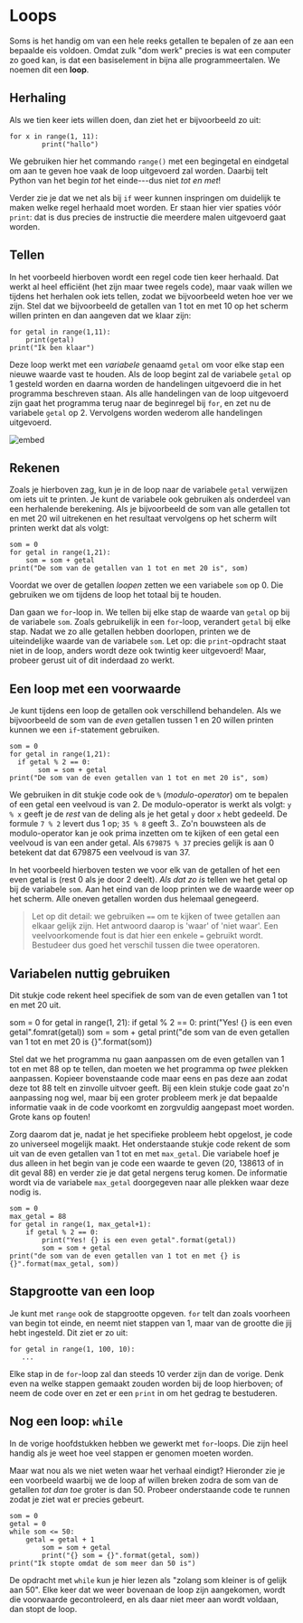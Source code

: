 # Loops

Soms is het handig om van een hele reeks getallen te bepalen of ze aan een bepaalde eis voldoen. Omdat zulk "dom werk" precies is wat een computer zo goed kan, is dat een basiselement in bijna alle programmeertalen. We noemen dit een **loop**.

## Herhaling

Als we tien keer iets willen doen, dan ziet het er bijvoorbeeld zo uit:

	for x in range(1, 11):
			print("hallo")

We gebruiken hier het commando `range()` met een begingetal en eindgetal om aan te geven hoe vaak de loop uitgevoerd zal worden. Daarbij telt Python van het begin *tot* het einde---dus niet *tot en met*!

Verder zie je dat we net als bij `if` weer kunnen inspringen om duidelijk te maken welke regel herhaald moet worden. Er staan hier vier spaties vóór `print`: dat is dus precies de instructie die meerdere malen uitgevoerd gaat worden.

## Tellen

In het voorbeeld hierboven wordt een regel code tien keer herhaald. Dat werkt al heel efficiënt (het zijn maar twee regels code), maar vaak willen we tijdens het herhalen ook iets tellen, zodat we bijvoorbeeld weten hoe ver we zijn. Stel dat we bijvoorbeeld de getallen van 1 tot en met 10 op het scherm willen printen en dan aangeven dat we klaar zijn:

	for getal in range(1,11):
    	print(getal)
	print("Ik ben klaar")

Deze loop werkt met een *variabele* genaamd `getal` om voor elke stap een nieuwe waarde vast te houden. Als de loop begint zal de variabele `getal` op 1 gesteld worden en daarna worden de handelingen uitgevoerd die in het programma beschreven staan. Als alle handelingen van de loop uitgevoerd zijn gaat het programma terug naar de beginregel bij `for`, en zet nu de variabele `getal` op 2. Vervolgens worden wederom alle handelingen uitgevoerd.

![embed](https://player.vimeo.com/video/179484836?byline=0&portrait=0)

## Rekenen

Zoals je hierboven zag, kun je in de loop naar de variabele `getal` verwijzen om iets uit te printen. Je kunt de variabele ook gebruiken als onderdeel van een herhalende berekening. Als je bijvoorbeeld de som van alle getallen tot en met 20 wil uitrekenen en het resultaat vervolgens op het scherm wilt printen werkt dat als volgt:

	som = 0
	for getal in range(1,21):
    	som = som + getal
	print("De som van de getallen van 1 tot en met 20 is", som)

Voordat we over de getallen *loopen* zetten we een variabele `som` op 0. Die gebruiken we om tijdens de loop het totaal bij te houden.

Dan gaan we `for`-loop in. We tellen bij elke stap de waarde van `getal` op bij de variabele `som`. Zoals gebruikelijk in een `for`-loop, verandert `getal` bij elke stap. Nadat we zo alle getallen hebben doorlopen, printen we de uiteindelijke waarde van de variabele `som`. Let op: die `print`-opdracht staat niet in de loop, anders wordt deze ook twintig keer uitgevoerd! Maar, probeer gerust uit of dit inderdaad zo werkt.

## Een loop met een voorwaarde

Je kunt tijdens een loop de getallen ook verschillend behandelen. Als we bijvoorbeeld de som van de *even* getallen tussen 1 en 20 willen printen kunnen we een `if`-statement gebruiken.

	som = 0
	for getal in range(1,21):
      if getal % 2 == 0:
           som = som + getal
	print("De som van de even getallen van 1 tot en met 20 is",	som)

We gebruiken in dit stukje code ook de `%` (*modulo-operator*) om te bepalen of een getal een veelvoud is van
2. De modulo-operator is werkt als volgt: `y % x` geeft je de *rest* van de deling als je het getal `y` door `x` hebt gedeeld. De formule `7 % 2` levert dus 1 op; `35 % 8` geeft 3.. Zo'n bouwsteen als de modulo-operator kan je ook prima inzetten om te kijken of een getal een veelvoud is van een ander getal. Als `679875 % 37` precies gelijk is aan 0 betekent dat dat 679875 een veelvoud is van 37.

In het voorbeeld hierboven testen we voor elk van de getallen of het een even getal is (rest 0 als je door 2 deelt). *Als dat zo is* tellen we het getal op bij de variabele `som`. Aan het eind van de loop printen we de waarde weer op het scherm. Alle oneven getallen worden dus helemaal genegeerd.

> Let op dit detail: we gebruiken `==` om te kijken of twee getallen aan elkaar gelijk zijn. Het antwoord daarop is 'waar' of 'niet waar'. Een veelvoorkomende fout is dat hier een enkele `=` gebruikt wordt. Bestudeer dus goed het verschil tussen die twee operatoren.

## Variabelen nuttig gebruiken

Dit stukje code rekent heel specifiek de som van de even getallen van 1 tot en met 20 uit.

  som = 0
	for getal in range(1, 21):
      if getal % 2 == 0:
           print("Yes! {} is een even getal".fomrat(getal))
           som = som + getal
	print("de som van de even getallen van 1 tot en met 20 is {}".format(som))

Stel dat we het programma nu gaan aanpassen om de even getallen van 1 tot en met 88 op te tellen, dan moeten we het programma op *twee* plekken aanpassen. Kopieer bovenstaande code maar eens en pas deze aan zodat deze tot 88 telt en zinvolle uitvoer geeft. Bij een klein stukje code gaat zo'n aanpassing nog wel, maar bij een groter probleem merk je dat bepaalde informatie vaak in de code voorkomt en zorgvuldig aangepast moet worden. Grote kans op fouten!

Zorg daarom dat je, nadat je het specifieke probleem hebt opgelost, je code zo universeel mogelijk maakt. Het onderstaande stukje code rekent de som uit van de even getallen van 1 tot en met `max_getal`. Die variabele hoef je dus alleen in het begin van je code een waarde te geven (20, 138613 of in dit geval 88) en verder zie je dat getal nergens terug komen. De informatie wordt via de variabele `max_getal` doorgegeven naar alle plekken waar deze nodig is.

	som = 0
	max_getal = 88
	for getal in range(1, max_getal+1):
  		if getal % 2 == 0:
        	print("Yes! {} is een even getal".format(getal))
        	som = som + getal
	print("de som van de even getallen van 1 tot en met {} is {}".format(max_getal, som))

## Stapgrootte van een loop

Je kunt met `range` ook de stapgrootte opgeven. `for` telt dan zoals voorheen van begin tot einde, en neemt niet stappen van 1, maar van de grootte die jij hebt ingesteld. Dit ziet er zo uit:

    for getal in range(1, 100, 10):
       ...

Elke stap in de `for`-loop zal dan steeds 10 verder zijn dan de vorige. Denk even na welke stappen gemaakt zouden worden bij de loop hierboven; of neem de code over en zet er een `print` in om het gedrag te bestuderen.

## Nog een loop: `while`

In de vorige hoofdstukken hebben we gewerkt met `for`-loops. Die zijn heel handig als je weet hoe veel stappen er genomen moeten worden.

Maar wat nou als we niet weten waar het verhaal eindigt? Hieronder zie je een voorbeeld waarbij we de loop af willen breken zodra de som van de getallen *tot
dan toe* groter is dan 50. Probeer onderstaande code te runnen zodat je ziet wat er precies gebeurt.

	som = 0
	getal = 0
	while som <= 50:
	    getal = getal + 1
			som = som + getal
			print("{} som = {}".format(getal, som))
	print("Ik stopte omdat de som meer dan 50 is")

De opdracht met `while` kun je hier lezen als "zolang som kleiner is of gelijk aan 50". Elke keer dat we weer bovenaan de loop zijn aangekomen, wordt die voorwaarde gecontroleerd, en als daar niet meer aan wordt voldaan, dan stopt de loop.
